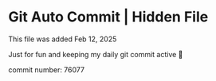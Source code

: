 # Git Auto Commit | Hidden File

This file was added Feb 12, 2025

Just for fun and keeping my daily git commit active 🤪

commit number: 76077
